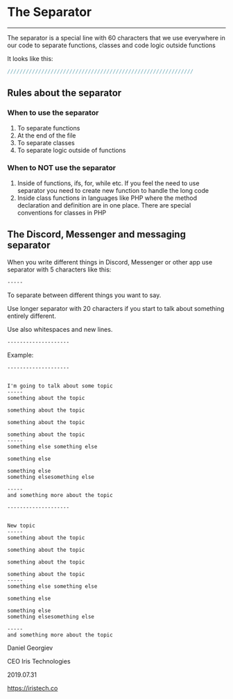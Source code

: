 # The Separator
-----

The separator is a special line with 60 characters that we use everywhere in our code to separate functions, classes and code logic outside functions

It looks like this:

```php
////////////////////////////////////////////////////////////
```

## Rules about the separator

### When to use the separator

1. To separate functions
2. At the end of the file
3. To separate classes
4. To separate logic outside of functions

### When to NOT use the separator

1. Inside of functions, ifs, for, while etc. If you feel the need to use separator you need to create new function to handle the long code
2. Inside class functions in languages like PHP where the method declaration and definition are in one place. There are special conventions for classes in PHP

## The Discord, Messenger and messaging separator

When you write different things in Discord, Messenger or other app use separator with 5 characters like this:

```
-----
```

To separate between different things you want to say.

Use longer separator with 20 characters if you start to talk about something entirely different.

Use also whitespaces and new lines.

```
--------------------
```

Example:

```
--------------------


I'm going to talk about some topic
-----
something about the topic

something about the topic

something about the topic

something about the topic
-----
something else something else

something else

something else
something elsesomething else

-----
and something more about the topic

--------------------


New topic
-----
something about the topic

something about the topic

something about the topic

something about the topic
-----
something else something else

something else

something else
something elsesomething else

-----
and something more about the topic
```

Daniel Georgiev

CEO Iris Technologies

2019.07.31

https://iristech.co
